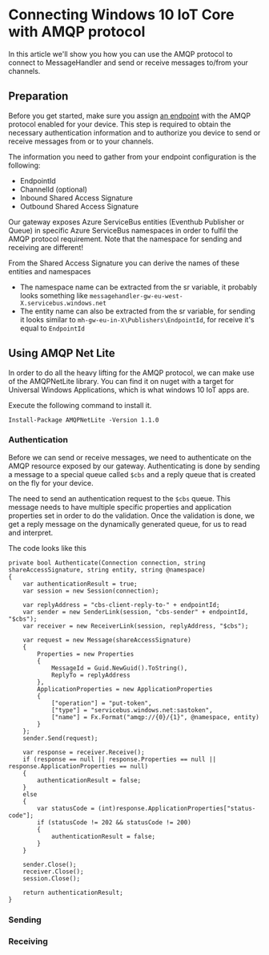 # Connecting Windows 10 IoT Core with AMQP protocol

In this article we'll show you how you can use the AMQP protocol to connect to MessageHandler and send or receive messages to/from your channels.

## Preparation

Before you get started, make sure you assign [an endpoint](http://www.messagehandler.net/documentation/connectivity/endpoints-assign) with the AMQP protocol enabled for your device. This step is required to obtain the necessary authentication information and to authorize you device to send or receive messages from or to your channels.

The information you need to gather from your endpoint configuration is the following:

* EndpointId
* ChannelId (optional)
* Inbound Shared Access Signature
* Outbound Shared Access Signature

Our gateway exposes Azure ServiceBus entities (Eventhub Publisher or Queue) in specific Azure ServiceBus namespaces in order to fulfil the AMQP protocol requirement. Note that the namespace for sending and receiving are different! 

From the Shared Access Signature you can derive the names of these entities and namespaces

* The namespace name can be extracted from the sr variable, it probably looks something like `messagehandler-gw-eu-west-X.servicebus.windows.net`
* The entity name can also be extracted from the sr variable, for sending it looks similar to `mh-gw-eu-in-X\Publishers\EndpointId`, for receive it's equal to `EndpointId`

## Using AMQP Net Lite

In order to do all the heavy lifting for the AMQP protocol, we can make use of the AMQPNetLite library. You can find it on nuget with a target for Universal Windows Applications, which is what windows 10 IoT apps are.

Execute the following command to install it.

	Install-Package AMQPNetLite -Version 1.1.0

### Authentication

Before we can send or receive messages, we need to authenticate on the AMQP resource exposed by our gateway. Authenticating is done by sending a message to a special queue called `$cbs` and a reply queue that is created on the fly for your device. 

The need to send an authentication request to the `$cbs` queue. This message needs to have multiple specific properties and application properties set in order to do the validation. Once the validation is done, we get a reply message on the dynamically generated queue, for us to read and interpret.

The code looks like this

	private bool Authenticate(Connection connection, string shareAccessSignature, string entity, string @namespace)
	{
		var authenticationResult = true;
		var session = new Session(connection);

		var replyAddress = "cbs-client-reply-to-" + endpointId;
		var sender = new SenderLink(session, "cbs-sender" + endpointId, "$cbs");
		var receiver = new ReceiverLink(session, replyAddress, "$cbs");

		var request = new Message(shareAccessSignature)
		{
			Properties = new Properties
			{
				MessageId = Guid.NewGuid().ToString(),
				ReplyTo = replyAddress
			},
			ApplicationProperties = new ApplicationProperties
			{
				["operation"] = "put-token",
				["type"] = "servicebus.windows.net:sastoken",
				["name"] = Fx.Format("amqp://{0}/{1}", @namespace, entity)
			}
		};
		sender.Send(request);

		var response = receiver.Receive();
		if (response == null || response.Properties == null || response.ApplicationProperties == null)
		{
			authenticationResult = false;
		}
		else
		{
			var statusCode = (int)response.ApplicationProperties["status-code"];
			if (statusCode != 202 && statusCode != 200)
			{
				authenticationResult = false;
			}
		}

		sender.Close();
		receiver.Close();
		session.Close();

		return authenticationResult;
	}



### Sending

### Receiving